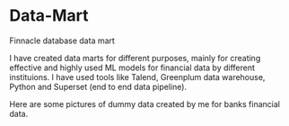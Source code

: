 # Data-Mart
Finnacle database data mart

I have created data marts for different purposes, mainly for creating effective and highly used ML models for financial data by different instituions. I have used tools like Talend, 
Greenplum data warehouse, Python and Superset (end to end data pipeline).

Here are some pictures of dummy data created by me for banks financial data.

